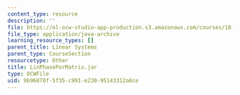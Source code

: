 ```yaml
---
content_type: resource
description: ''
file: https://ol-ocw-studio-app-production.s3.amazonaws.com/courses/18-03sc-differential-equations-fall-2011/9b96870f5f35c991e23095143312a8ce_LinPhasePorMatrix.jar
file_type: application/java-archive
learning_resource_types: []
parent_title: Linear Systems
parent_type: CourseSection
resourcetype: Other
title: LinPhasePorMatrix.jar
type: OCWFile
uid: 9b96870f-5f35-c991-e230-95143312a8ce
---
```

